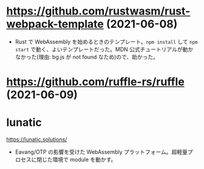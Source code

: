 
# https://github.com/rustwasm/rust-webpack-template (2021-06-08)
* Rust で WebAssembly を始めるときのテンプレート。`npm install` して `npm start` で動く、よいテンプレートだった。MDN 公式チュートリアルが動かなかった(理由: bg.js が not found なため)ので、助かった。

# https://github.com/ruffle-rs/ruffle (2021-06-09)

# lunatic
https://lunatic.solutions/
* Eavang/OTP の影響を受けた WebAssembly プラットフォーム。超軽量プロセスに閉じた環境で module を動かす。
